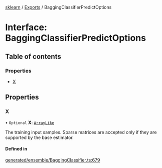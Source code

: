 [sklearn](../readme.md) / [Exports](../modules.md) / BaggingClassifierPredictOptions

# Interface: BaggingClassifierPredictOptions

## Table of contents

### Properties

- [X](BaggingClassifierPredictOptions.md#x)

## Properties

### X

• `Optional` **X**: [`ArrayLike`](../modules.md#arraylike)

The training input samples. Sparse matrices are accepted only if they are supported by the base estimator.

#### Defined in

[generated/ensemble/BaggingClassifier.ts:679](https://github.com/transitive-bullshit/scikit-learn-ts/blob/367336a/packages/sklearn/src/generated/ensemble/BaggingClassifier.ts#L679)

